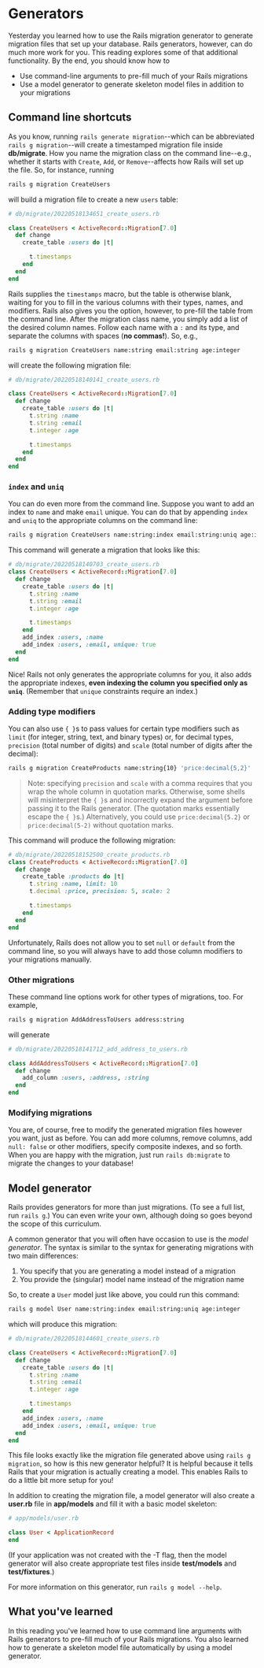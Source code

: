 # Generators

Yesterday you learned how to use the Rails migration generator to generate
migration files that set up your database. Rails generators, however, can do
much more work for you. This reading explores some of that additional
functionality. By the end, you should know how to

* Use command-line arguments to pre-fill much of your Rails migrations
* Use a model generator to generate skeleton model files in addition to your
  migrations

## Command line shortcuts

As you know, running `rails generate migration`--which can be abbreviated `rails
g migration`--will create a timestamped migration file inside __db/migrate__.
How you name the migration class on the command line--e.g., whether it starts
with `Create`, `Add`, or `Remove`--affects how Rails will set up the file. So,
for instance, running

```sh
rails g migration CreateUsers
```

will build a migration file to create a new `users` table:

```rb
# db/migrate/20220518134651_create_users.rb

class CreateUsers < ActiveRecord::Migration[7.0]
  def change
    create_table :users do |t|

      t.timestamps
    end
  end
end
```

Rails supplies the `timestamps` macro, but the table is otherwise blank, waiting
for you to fill in the various columns with their types, names, and modifiers.
Rails also gives you the option, however, to pre-fill the table from the command
line. After the migration class name, you simply add a list of the desired
column names. Follow each name with a `:` and its type, and separate the columns
with spaces (**no commas!**). So, e.g.,

```sh
rails g migration CreateUsers name:string email:string age:integer
```

will create the following migration file:

```rb
# db/migrate/20220518140141_create_users.rb

class CreateUsers < ActiveRecord::Migration[7.0]
  def change
    create_table :users do |t|
      t.string :name
      t.string :email
      t.integer :age

      t.timestamps
    end
  end
end
```

### `index` and `uniq`

You can do even more from the command line. Suppose you want to add an index to
`name` and make `email` unique. You can do that by appending `index` and `uniq`
to the appropriate columns on the command line:

```sh
rails g migration CreateUsers name:string:index email:string:uniq age:integer
```

This command will generate a migration that looks like this:

```rb
# db/migrate/20220518140703_create_users.rb
class CreateUsers < ActiveRecord::Migration[7.0]
  def change
    create_table :users do |t|
      t.string :name
      t.string :email
      t.integer :age

      t.timestamps
    end
    add_index :users, :name
    add_index :users, :email, unique: true
  end
end
```

Nice! Rails not only generates the appropriate columns for you, it also adds the
appropriate indexes, **even indexing the column you specified only as `uniq`**.
(Remember that `unique` constraints require an index.)

### Adding type modifiers

You can also use `{ }`s to pass values for certain type modifiers such as
`limit` (for integer, string, text, and binary types) or, for decimal types,
`precision` (total number of digits) and `scale` (total number of digits after
the decimal):

```sh
rails g migration CreateProducts name:string{10} 'price:decimal{5,2}'
```

> Note: specifying `precision` and `scale` with a comma requires that you wrap
> the whole column in quotation marks. Otherwise, some shells will misinterpret
> the `{ }`s and incorrectly expand the argument before passing it to the Rails
> generator. (The quotation marks essentially escape the `{ }`s.) Alternatively,
> you could use `price:decimal{5.2}` or `price:decimal(5-2)` without quotation
> marks.

This command will produce the following migration:

```rb
# db/migrate/20220518152500_create_products.rb
class CreateProducts < ActiveRecord::Migration[7.0]
  def change
    create_table :products do |t|
      t.string :name, limit: 10
      t.decimal :price, precision: 5, scale: 2

      t.timestamps
    end
  end
end
```

Unfortunately, Rails does not allow you to set `null` or `default` from the
command line, so you will always have to add those column modifiers to your
migrations manually.

### Other migrations

These command line options work for other types of migrations, too. For example,

```sh
rails g migration AddAddressToUsers address:string
```

will generate

```rb
# db/migrate/20220518141712_add_address_to_users.rb

class AddAddressToUsers < ActiveRecord::Migration[7.0]
  def change
    add_column :users, :address, :string
  end
end
```

### Modifying migrations

You are, of course, free to modify the generated migration files however you
want, just as before. You can add more columns, remove columns, add `null:
false` or other modifiers, specify composite indexes, and so forth. When you are
happy with the migration, just run `rails db:migrate` to migrate the changes to
your database!

## Model generator

Rails provides generators for more than just migrations. (To see a full list,
run `rails g`.) You can even write your own, although doing so goes beyond
the scope of this curriculum.

A common generator that you will often have occasion to use is the _model
generator_. The syntax is similar to the syntax for generating migrations with
two main differences:

1. You specify that you are generating a model instead of a migration
2. You provide the (singular) model name instead of the migration name

So, to create a `User` model just like above, you could run this command:

```sh
rails g model User name:string:index email:string:uniq age:integer
```

which will produce this migration:

```rb
# db/migrate/20220518144601_create_users.rb

class CreateUsers < ActiveRecord::Migration[7.0]
  def change
    create_table :users do |t|
      t.string :name
      t.string :email
      t.integer :age

      t.timestamps
    end
    add_index :users, :name
    add_index :users, :email, unique: true
  end
end
```

This file looks exactly like the migration file generated above using `rails g
migration`, so how is this new generator helpful? It is helpful because it tells
Rails that your migration is actually creating a model. This enables Rails to do
a little bit more setup for you!

In addition to creating the migration file, a model generator will also create a
__user.rb__ file in __app/models__ and fill it with a basic model skeleton:

```rb
# app/models/user.rb

class User < ApplicationRecord
end
```

(If your application was not created with the -T flag, then the model generator
will also create appropriate test files inside __test/models__ and
__test/fixtures__.)

For more information on this generator, run `rails g model --help`.

## What you've learned

In this reading you've learned how to use command line arguments with Rails
generators to pre-fill much of your Rails migrations. You also learned how to
generate a skeleton model file automatically by using a model generator.
